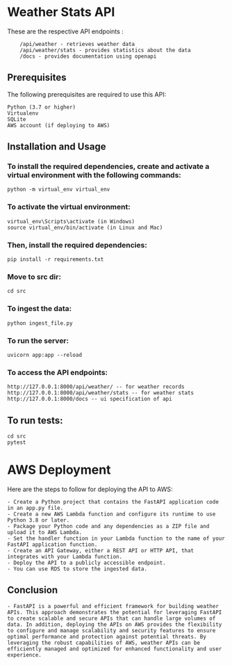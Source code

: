 # Weather Stats API
These are the respective API endpoints :
        
        /api/weather - retrieves weather data
        /api/weather/stats - provides statistics about the data
        /docs - provides documentation using openapi

## Prerequisites

The following prerequisites are required to use this API:

    Python (3.7 or higher)
    Virtualenv
    SQLite
    AWS account (if deploying to AWS)

## Installation and Usage

### To install the required dependencies, create and activate a virtual environment with the following commands:

    python -m virtual_env virtual_env

### To activate the virtual environment:

    virtual_env\Scripts\activate (in Windows)
    source virtual_env/bin/activate (in Linux and Mac)

### Then, install the required dependencies:

    pip install -r requirements.txt

### Move to src dir:
    
    cd src

### To ingest the data:

    python ingest_file.py

### To run the server:

    uvicorn app:app --reload

### To access the API endpoints:
    http://127.0.0.1:8000/api/weather/ -- for weather records
    http://127.0.0.1:8000/api/weather/stats -- for weather stats
    http://127.0.0.1:8000/docs -- ui specification of api

    
## To run tests:
    
    cd src
    pytest

# AWS Deployment

Here are the steps to follow for deploying the API to AWS:

    - Create a Python project that contains the FastAPI application code in an app.py file.
    - Create a new AWS Lambda function and configure its runtime to use Python 3.8 or later.
    - Package your Python code and any dependencies as a ZIP file and upload it to AWS Lambda.
    - Set the handler function in your Lambda function to the name of your FastAPI application function.
    - Create an API Gateway, either a REST API or HTTP API, that integrates with your Lambda function.
    - Deploy the API to a publicly accessible endpoint.
    - You can use RDS to store the ingested data.

## Conclusion
    - FastAPI is a powerful and efficient framework for building weather APIs. This approach demonstrates the potential for leveraging FastAPI to create scalable and secure APIs that can handle large volumes of data. In addition, deploying the APIs on AWS provides the flexibility to configure and manage scalability and security features to ensure optimal performance and protection against potential threats. By leveraging the robust capabilities of AWS, weather APIs can be efficiently managed and optimized for enhanced functionality and user experience.